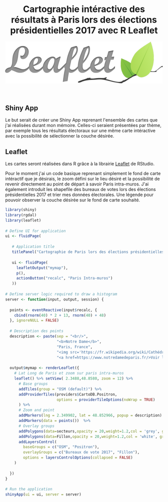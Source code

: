 <p align="center">
	    <h1 align="center">Cartographie intéractive des résultats à Paris lors des élections présidentielles 2017 avec R Leaflet</h1>
	    <img src="/Images/0.png">
	    <br><br><br>
	</p>

## Shiny App

Le but serait de créer une Shiny App reprenant l'ensemble des cartes que j'ai réalisées durant mon mémoire. Celles-ci seraient présentées par thème, par exemple tous les résultats électoraux sur une même carte intéractive avec la possibilité de sélectionner la couche désirée.

## Leaflet

Les cartes seront réalisées dans R grâce à la librairie [Leaflet](https://rstudio.github.io/leaflet/) de RStudio.

Pour le moment j'ai un code basique reprenant simplement le fond de carte intéractif que je désirais, le zoom défini sur le lieu désiré et la possibilité de revenir directement au point de départ à savoir Paris intra-muros. J'ai également introduit les shapefile des bureaux de votes lors des élections présidentielles 2017 et trier mes données électorales. Une légende pour pouvoir observer la couche désirée sur le fond de carte souhaité.

```R
library(shiny)
library(rgdal)
library(leaflet)

# Define UI for application
ui <- fluidPage(
   
   # Application title
   titlePanel("Cartographie de Paris lors des élections présidentielles 2017 à l'échelle des bureaux de vote."),
   
   ui <- fluidPage(
     leafletOutput("mymap"),
     p(),
     actionButton("recalc", "Paris Intra-muros")
   ))

# Define server logic required to draw a histogram
server <- function(input, output, session) {
  
  points <- eventReactive(input$recalc, {
    cbind(rnorm(40) * 2 + 13, rnorm(40) + 48)
  }, ignoreNULL = FALSE)
  
  # Description des points 
  description <- paste(sep = "<br/>",
                       "<b>Notre Dame</b>",
                       "Paris, France",
                       "<img src='https://fr.wikipedia.org/wiki/Cathédrale_Notre-Dame_de_Paris#/media/Fichier:Notre_Dame_de_Paris_2013-07-24.jpg' height='40' width='50'>",
                       "<a href=https://www.notredamedeparis.fr/>Voir le site </a>")
  
  output$mymap <- renderLeaflet({
    # Lat Long de Paris et zoom sur paris intra-muros
    leaflet() %>% setView( 2.3488,48.8580, zoom = 12) %>%
      # Base groups
      addTiles(group = "OSM (default)") %>%
      addProviderTiles(providers$CartoDB.Positron,
                       options = providerTileOptions(noWrap = TRUE) 
      ) %>%
      # Zoom and point
      addMarkers(lng = 2.349902, lat = 48.852966, popup = description) %>%
      addMarkers(data = points())  %>%
      # Overlay groups
      addPolygons(data=secteurs,opacity = 20,weight=1.2,col = 'grey', group = "Bureaux de vote 2017") %>%
      addPolygons(data=Fillon,opacity = 20,weight=1.2,col = 'white', group = "Fillon") %>%
      addLayersControl(
        baseGroups = c("OSM", "Positron"),
        overlayGroups = c("Bureaux de vote 2017", "Fillon"),
        options = layersControlOptions(collapsed = FALSE)
    )

  })
}

# Run the application 
shinyApp(ui = ui, server = server)

```
